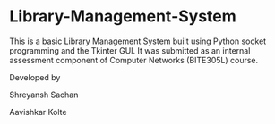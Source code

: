 # Library-Management-System
This is a basic Library Management System built using Python socket programming and the Tkinter GUI. It was submitted as an internal assessment component of Computer Networks (BITE305L) course.

Developed by    

Shreyansh Sachan

Aavishkar Kolte

